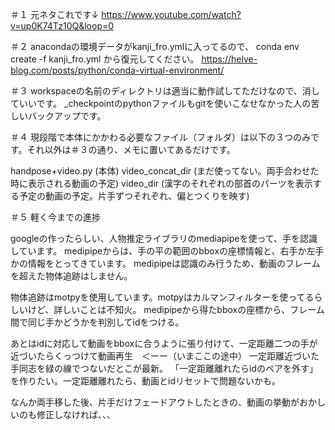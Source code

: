 ＃１
元ネタこれです↓
https://www.youtube.com/watch?v=up0K74Tz10Q&loop=0

＃２
anacondaの環境データがkanji_fro.ymlに入ってるので、
conda env create -f kanji_fro.yml
から復元してください。
https://helve-blog.com/posts/python/conda-virtual-environment/

＃３
workspaceの名前のディレクトリは適当に動作試してただけなので、消していいです。
_checkpointのpythonファイルもgitを使いこなせなかった人の苦しいバックアップです。

＃４
現段階で本体にかかわる必要なファイル（フォルダ）は以下の３つのみです。それ以外は＃３の通り、メモに置いてあるだけです。

handpose+video.py   (本体)
video_concat_dir    (まだ使ってない。両手合わせた時に表示される動画の予定)
video_dir           (漢字のそれぞれの部首のパーツを表示する予定の動画の予定。片手ずつそれぞれ、偏とつくりを映す)

＃５
軽く今までの進捗

googleの作ったらしい、人物推定ライブラリのmediapipeを使って、手を認識しています。
medipipeからは、手の平の範囲のbboxの座標情報と、右手か左手かの情報をとってきています。
medipipeは認識のみ行うため、動画のフレームを超えた物体追跡はしません。

物体追跡はmotpyを使用しています。motpyはカルマンフィルターを使ってるらしいけど、詳しいことは不知火。
medipipeから得たbboxの座標から、フレーム間で同じ手かどうかを判別してidをつける。

あとはidに対応して動画をbboxに合うように張り付けて、一定距離二つの手が近づいたらくっつけて動画再生　＜ーー（いまここの途中）
一定距離近づいた手同志を緑の線でつないだとこが最新。
「一定距離離れたらidのペアを外す」を作りたい。一定距離離れたら、動画とidリセットで問題ないかも。

なんか両手移した後、片手だけフェードアウトしたときの、動画の挙動がおかしいのも修正しなければ、、、


